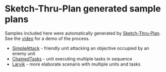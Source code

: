 # Sketch-Thru-Plan generated sample plans

Samples included here were automatically generated by [Sketch-Thru-Plan](http://www.hyssos.com). See the [video](https://vimeo.com/641689328) for a demo of the process.

* [SimpleAttack](./SimpleAttack) - friendly unit attacking an objective occupied by an enemy unit
* [ChainedTasks](./ChainedTasks) - unit executing multiple tasks in sequence
* [Larvik](./Larvik) - more elaborate scenario with multiple units and tasks
